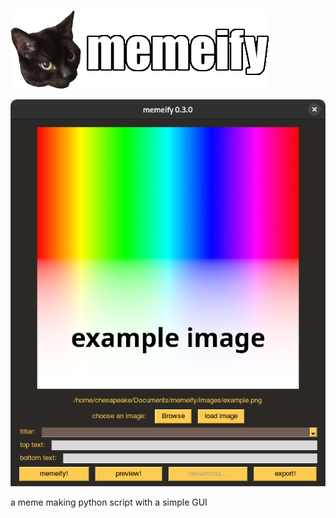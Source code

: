 ![memeify](images/logo.png)

![GUI example](images/screenshot.png)

a meme making python script with a simple GUI